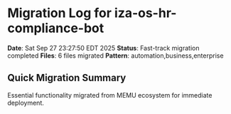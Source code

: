 # Migration Log for iza-os-hr-compliance-bot

**Date**: Sat Sep 27 23:27:50 EDT 2025
**Status**: Fast-track migration completed
**Files**:        6 files migrated
**Pattern**: automation,business,enterprise

## Quick Migration Summary
Essential functionality migrated from MEMU ecosystem for immediate deployment.
